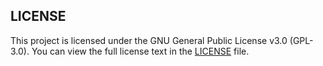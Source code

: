 ## LICENSE
This project is licensed under the GNU General Public License v3.0 (GPL-3.0). You can view the full license text in the [LICENSE]( ../LICENSE) file.